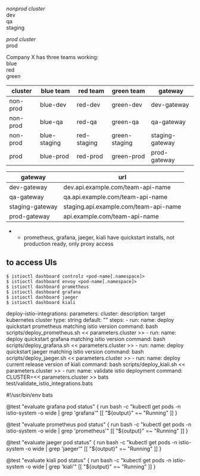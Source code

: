 
_nonprod cluster_  
dev  
qa  
staging  

_prod cluster_  
prod  

Company X has three teams working:  
blue  
red  
green  

| cluster  | blue team    | red team    | green team    | gateway         |
|----------|--------------|-------------|---------------|-----------------|
| non-prod | blue-dev     | red-dev     | green-dev     | dev-gateway     |
| non-prod | blue-qa      | red-qa      | green-qa      | qa-gateway      |
| non-prod | blue-staging | red-staging | green-staging | staging-gateway |
| prod     | blue-prod    | red-prod    | green-prod    | prod-gateway    |


| gateway         | url                                   |
|-----------------|---------------------------------------|
| dev-gateway     | dev.api.example.com/team-api-name     |
| qa-gateway      | qa.api.example.com/team-api-name      |
| staging-gateway | staging.api.example.com/team-api-name |
| prod-gateway    | api.example.com/team-api-name         |




- - prometheus, grafana, jaeger, kiali have quickstart installs, not production ready, only proxy access

## to access UIs

```
$ istioctl dashboard controlz <pod-name[.namespace]>
$ istioctl dashboard envoy <pod-name[.namespace]>
$ istioctl dashboard prometheus
$ istioctl dashboard grafana
$ istioctl dashboard jaeger
$ istioctl dashboard kiali
```


  deploy-istio-integrations:
      parameters:
        cluster:
          description: target kubernetes cluster
          type: string
          default: ""
      steps:
        - run:
            name: deploy quickstart prometheus matching istio version
            command: bash scripts/deploy_prometheus.sh << parameters.cluster >>
        - run:
            name: deploy quickstart grafana matching istio version
            command: bash scripts/deploy_grafana.sh << parameters.cluster >>
        - run:
            name: deploy quickstart jaeger matching istio version
            command: bash scripts/deploy_jaeger.sh << parameters.cluster >>
        - run:
            name: deploy current release version of kiali
            command: bash scripts/deploy_kiali.sh << parameters.cluster >>
        - run:
            name: validate istio deployment
            command: CLUSTER=<< parameters.cluster >> bats test/validate_istio_integrations.bats


#!/usr/bin/env bats

@test "evaluate grafana pod status" {
  run bash -c "kubectl get pods -n istio-system -o wide | grep 'grafana'"
  [[ "${output}" =~ "Running" ]]
}

@test "evaluate prometheus pod status" {
  run bash -c "kubectl get pods -n istio-system -o wide | grep 'prometheus'"
  [[ "${output}" =~ "Running" ]]
}

@test "evaluate jaeger pod status" {
  run bash -c "kubectl get pods -n istio-system -o wide | grep 'jaeger'"
  [[ "${output}" =~ "Running" ]]
}

@test "evaluate kiali pod status" {
  run bash -c "kubectl get pods -n istio-system -o wide | grep 'kiali'"
  [[ "${output}" =~ "Running" ]]
}

